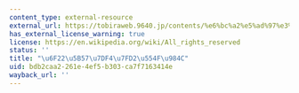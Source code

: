 ```yaml
---
content_type: external-resource
external_url: https://tobiraweb.9640.jp/contents/%e6%bc%a2%e5%ad%97%e3%83%bb%e8%aa%9e%e5%bd%99%e6%95%99%e6%9d%90/%e6%bc%a2%e5%ad%97%e7%b7%b4%e7%bf%92%e5%95%8f%e9%a1%8c/
has_external_license_warning: true
license: https://en.wikipedia.org/wiki/All_rights_reserved
status: ''
title: "\u6F22\u5B57\u7DF4\u7FD2\u554F\u984C"
uid: bdb2caa2-261e-4ef5-b303-ca7f7163414e
wayback_url: ''
---
```

